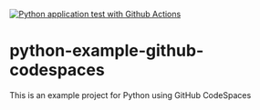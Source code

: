 [![Python application test with Github Actions](https://github.com/nogibjj/python-example-github-codespaces/actions/workflows/main.yml/badge.svg)](https://github.com/nogibjj/python-example-github-codespaces/actions/workflows/main.yml)

# python-example-github-codespaces
This is an example project for Python using GitHub CodeSpaces
